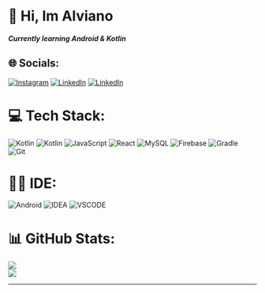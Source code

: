 # 👋 Hi, Im Alviano
##### Currently learning Android & Kotlin

 

## 🌐 Socials:
[![Instagram](https://img.shields.io/badge/Instagram-E4405F?style=for-the-badge&logo=instagram&logoColor=white)](https://instagram.com/mdalviano) [![LinkedIn](https://img.shields.io/badge/LinkedIn-0077B5?style=for-the-badge&logo=linkedin&logoColor=white)](https://linkedin.com/in/m-detryalviano-maharandi-4222bb312) [![LinkedIn](https://img.shields.io/badge/GitHub-100000?style=for-the-badge&logo=github&logoColor=white)](https://github.com/MDAlviano)


# 💻 Tech Stack:
![Kotlin](https://img.shields.io/badge/anrdoid-33cc5a.svg?style=for-the-badge&logo=android&logoColor=white) ![Kotlin](https://img.shields.io/badge/kotlin-B125EA.svg?style=for-the-badge&logo=kotlin&logoColor=white) ![JavaScript](https://img.shields.io/badge/javascript-%23323330.svg?style=for-the-badge&logo=javascript&logoColor=%23F7DF1E) ![React](https://img.shields.io/badge/react-%2320232a.svg?style=for-the-badge&logo=react&logoColor=%2361DAFB) ![MySQL](https://img.shields.io/badge/mysql-4479A1.svg?style=for-the-badge&logo=mysql&logoColor=white) ![Firebase](https://img.shields.io/badge/firebase-a08021?style=for-the-badge&logo=firebase&logoColor=ffcd34) ![Gradle](https://img.shields.io/badge/gradle-02303A?style=for-the-badge&logo=gradle&logoColor=white) ![Git](https://img.shields.io/badge/git-%23F05033.svg?style=for-the-badge&logo=git&logoColor=white) 


# 👩‍💻 IDE:
![Android](https://img.shields.io/badge/Android_Studio-33cc5a?style=for-the-badge&logo=android-studio&logoColor=white) ![IDEA](https://img.shields.io/badge/IntelliJ_IDEA-000000.svg?style=for-the-badge&logo=intellij-idea&logoColor=white) ![VSCODE](https://img.shields.io/badge/VSCode-0078D4?style=for-the-badge&logo=visual%20studio%20code&logoColor=white)


# 📊 GitHub Stats:
![](https://github-readme-streak-stats.herokuapp.com/?user=MDAlviano&theme=radical&hide_border=false)<br/>
![](https://github-readme-stats.vercel.app/api/top-langs/?username=MDAlviano&theme=radical&hide_border=false&include_all_commits=false&count_private=false&layout=compact)

---

<!-- Proudly created with GPRM ( https://gprm.itsvg.in ) -->
